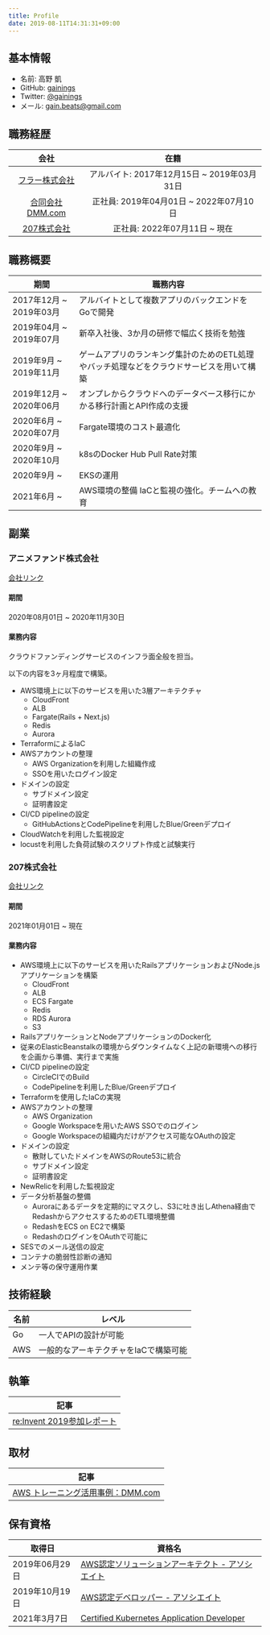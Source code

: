 ```yaml
---
title: Profile
date: 2019-08-11T14:31:31+09:00
---
```


## 基本情報

- 名前: 高野 凱
- GitHub: [gainings](https://github.com/gainings)
- Twitter: [@gainings](https://twitter.com/gainings)
- メール: gain.beats@gmail.com

## 職務経歴

|会社|在籍|
|:--:|:--:|
|[フラー株式会社](https://fuller-inc.com/career/)|アルバイト: 2017年12月15日 ~ 2019年03月31日|
|[合同会社DMM.com](https://dmm-corp.com/recruit/)| 正社員: 2019年04月01日 ~ 2022年07月10日|
|[207株式会社](https://www.notion.so/207inc/207-83c3e8da923c4120b9efb8f465526231)| 正社員: 2022年07月11日 ~ 現在|


## 職務概要
|期間|職務内容|
|----|----|
|2017年12月 ~ 2019年03月|アルバイトとして複数アプリのバックエンドをGoで開発|
|2019年04月 ~ 2019年07月 | 新卒入社後、3か月の研修で幅広く技術を勉強|
|2019年9月 ~ 2019年11月| ゲームアプリのランキング集計のためのETL処理やバッチ処理などをクラウドサービスを用いて構築 |
|2019年12月 ~ 2020年06月| オンプレからクラウドへのデータベース移行にかかる移行計画とAPI作成の支援 |
|2020年6月 ~ 2020年07月| Fargate環境のコスト最適化 |
|2020年9月 ~ 2020年10月| k8sのDocker Hub Pull Rate対策 |
|2020年9月 ~ | EKSの運用 |
|2021年6月 ~ | AWS環境の整備 IaCと監視の強化。チームへの教育 |

## 副業

### アニメファンド株式会社
[会社リンク](https://www.corp.animefund.com/)

#### 期間

2020年08月01日 ~ 2020年11月30日

#### 業務内容
クラウドファンディングサービスのインフラ面全般を担当。

以下の内容を3ヶ月程度で構築。

- AWS環境上に以下のサービスを用いた3層アーキテクチャ
  - CloudFront
  - ALB
  - Fargate(Rails + Next.js)
  - Redis
  - Aurora
- TerraformによるIaC
- AWSアカウントの整理
  - AWS Organizationを利用した組織作成
  - SSOを用いたログイン設定
- ドメインの設定
  - サブドメイン設定
  - 証明書設定
- CI/CD pipelineの設定
  - GitHubActionsとCodePipelineを利用したBlue/Greenデプロイ
- CloudWatchを利用した監視設定
- locustを利用した負荷試験のスクリプト作成と試験実行

###  207株式会社
[会社リンク](https://207-inc.com/)

#### 期間

2021年01月01日 ~ 現在

#### 業務内容

- AWS環境上に以下のサービスを用いたRailsアプリケーションおよびNode.jsアプリケーションを構築
  - CloudFront
  - ALB
  - ECS Fargate
  - Redis
  - RDS Aurora
  - S3
- RailsアプリケーションとNodeアプリケーションのDocker化
- 従来のElasticBeanstalkの環境からダウンタイムなく上記の新環境への移行を企画から準備、実行まで実施
- CI/CD pipelineの設定
  - CircleCIでのBuild
  - CodePipelineを利用したBlue/Greenデプロイ
- Terraformを使用したIaCの実現
- AWSアカウントの整理
  - AWS Organization
  - Google Workspaceを用いたAWS SSOでのログイン
  - Google Workspaceの組織内だけがアクセス可能なOAuthの設定
- ドメインの設定
  - 散財していたドメインをAWSのRoute53に統合
  - サブドメイン設定
  - 証明書設定
- NewRelicを利用した監視設定
- データ分析基盤の整備
  - Auroraにあるデータを定期的にマスクし、S3に吐き出しAthena経由でRedashからアクセスするためのETL環境整備
  - RedashをECS on EC2で構築
  - RedashのログインをOAuthで可能に
- SESでのメール送信の設定
- コンテナの脆弱性診断の通知
- メンテ等の保守運用作業

## 技術経験

|名前|レベル|
|----|----|
| Go | 一人でAPIの設計が可能|
| AWS |一般的なアーキテクチャをIaCで構築可能|

## 執筆

|記事|
|----|
|[re:Invent 2019参加レポート](https://inside.dmm.com/entry/2019/12/26/aws-reinvent2019)|

## 取材

|記事|
|----|
|[AWS トレーニング活用事例：DMM.com](https://aws.amazon.com/jp/training/case-studies/dmm-training/)|

## 保有資格

|取得日|資格名|
|----|----|
|2019年06月29日|[AWS認定ソリューションアーキテクト - アソシエイト](https://www.youracclaim.com/badges/50048e72-32e2-4fc6-9823-9d0993e99fc6/public_url)|
|2019年10月19日|[AWS認定デベロッパー - アソシエイト](https://www.youracclaim.com/badges/0c2ea115-7c2e-4828-9ef6-e26146669452/public_url)|
|2021年3月7日|[Certified Kubernetes Application Developer](https://www.youracclaim.com/badges/09e568a2-b1c8-46b2-907f-120891ec9fd6/public_url)|

